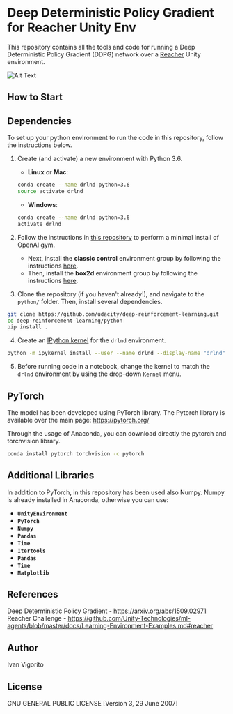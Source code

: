 # Deep Deterministic Policy Gradient for Reacher Unity Env

This repository contains all the tools and code for running a Deep Deterministic Policy Gradient (DDPG)  network over a [Reacher](https://github.com/Unity-Technologies/ml-agents/blob/master/docs/Learning-Environment-Examples.md#reacher) Unity environment. 

![Alt Text](https://user-images.githubusercontent.com/10624937/43851024-320ba930-9aff-11e8-8493-ee547c6af349.gif)

## How to Start


##  Dependencies

To set up your python environment to run the code in this repository, follow the instructions below.

1. Create (and activate) a new environment with Python 3.6.

    - __Linux__ or __Mac__: 
    ```bash
    conda create --name drlnd python=3.6
    source activate drlnd
    ```
    - __Windows__: 
    ```bash
    conda create --name drlnd python=3.6 
    activate drlnd
    ```
    
2. Follow the instructions in [this repository](https://github.com/openai/gym) to perform a minimal install of OpenAI gym.  
    - Next, install the **classic control** environment group by following the instructions [here](https://github.com/openai/gym#classic-control).
    - Then, install the **box2d** environment group by following the instructions [here](https://github.com/openai/gym#box2d).
    
3. Clone the repository (if you haven't already!), and navigate to the `python/` folder.  Then, install several dependencies.

```bash
git clone https://github.com/udacity/deep-reinforcement-learning.git
cd deep-reinforcement-learning/python
pip install .
```
4. Create an [IPython kernel](http://ipython.readthedocs.io/en/stable/install/kernel_install.html) for the `drlnd` environment.  
```bash
python -m ipykernel install --user --name drlnd --display-name "drlnd"
```

5. Before running code in a notebook, change the kernel to match the `drlnd` environment by using the drop-down `Kernel` menu. 

##  PyTorch

The model has been developed using PyTorch library. The Pytorch library is available over the main page: https://pytorch.org/

Through the usage of Anaconda, you can download directly the pytorch and torchvision library. 

```bash
conda install pytorch torchvision -c pytorch
```

## Additional Libraries

In addition to PyTorch, in this repository has been used also Numpy. Numpy is already installed in Anaconda, otherwise you can use:

- **`UnityEnvironment`** 
- **`PyTorch`** 
- **`Numpy`** 
- **`Pandas`**
- **`Time`**
- **`Itertools`**
- **`Pandas`**
- **`Time`**
- **`Matplotlib`**

## References

Deep Deterministic Policy Gradient - https://arxiv.org/abs/1509.02971
Reacher Challenge - https://github.com/Unity-Technologies/ml-agents/blob/master/docs/Learning-Environment-Examples.md#reacher

## Author

Ivan Vigorito

## License

GNU GENERAL PUBLIC LICENSE [Version 3, 29 June 2007]
